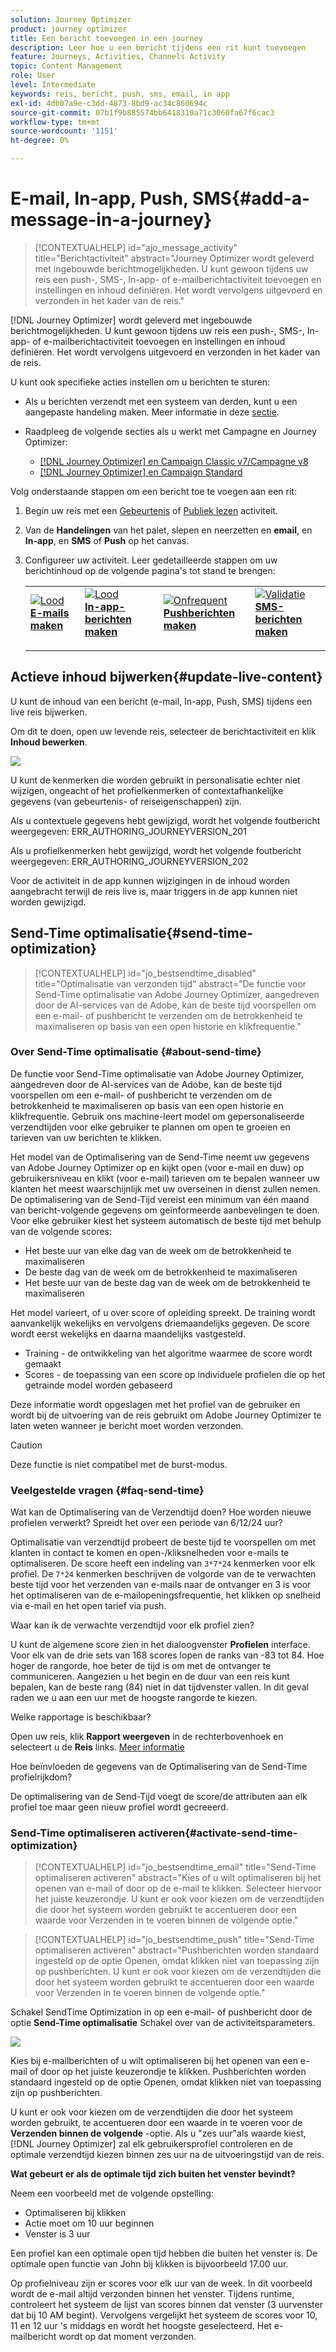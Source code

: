 ```yaml
---
solution: Journey Optimizer
product: journey optimizer
title: Een bericht toevoegen in een journey
description: Leer hoe u een bericht tijdens een rit kunt toevoegen
feature: Journeys, Activities, Channels Activity
topic: Content Management
role: User
level: Intermediate
keywords: reis, bericht, push, sms, email, in app
exl-id: 4db07a9e-c3dd-4873-8bd9-ac34c860694c
source-git-commit: 07b1f9b885574bb6418310a71c3060fa67f6cac3
workflow-type: tm+mt
source-wordcount: '1151'
ht-degree: 0%

---
```


# E-mail, In-app, Push, SMS{#add-a-message-in-a-journey}

>[!CONTEXTUALHELP]
>id="ajo_message_activity"
>title="Berichtactiviteit"
>abstract="Journey Optimizer wordt geleverd met ingebouwde berichtmogelijkheden. U kunt gewoon tijdens uw reis een push-, SMS-, In-app- of e-mailberichtactiviteit toevoegen en instellingen en inhoud definiëren. Het wordt vervolgens uitgevoerd en verzonden in het kader van de reis."

[!DNL Journey Optimizer] wordt geleverd met ingebouwde berichtmogelijkheden. U kunt gewoon tijdens uw reis een push-, SMS-, In-app- of e-mailberichtactiviteit toevoegen en instellingen en inhoud definiëren. Het wordt vervolgens uitgevoerd en verzonden in het kader van de reis.

U kunt ook specifieke acties instellen om u berichten te sturen:

* Als u berichten verzendt met een systeem van derden, kunt u een aangepaste handeling maken. Meer informatie in deze [sectie](../action/action.md).

* Raadpleeg de volgende secties als u werkt met Campagne en Journey Optimizer:

   * [[!DNL Journey Optimizer] en Campaign Classic v7/Campagne v8](../action/acc-action.md)
   * [[!DNL Journey Optimizer] en Campaign Standard](../action/acs-action.md)

Volg onderstaande stappen om een bericht toe te voegen aan een rit:

1. Begin uw reis met een [Gebeurtenis](general-events.md) of [Publiek lezen](read-audience.md) activiteit.

1. Van de **Handelingen** van het palet, slepen en neerzetten en **email**, en **In-app**, en **SMS** of **Push** op het canvas.

1. Configureer uw activiteit. Leer gedetailleerde stappen om uw berichtinhoud op de volgende pagina&#39;s tot stand te brengen:

   <table style="table-layout:fixed">
   <tr style="border: 0;">
   <td>
   <a href="../email/create-email.md">
   <img alt="Lood" src="../assets/do-not-localize/email.jpg">
   </a>
   <div><a href="../email/create-email.md"><strong>E-mails maken</strong>
   </div>
   <p>
   </td>
   <td>
   <a href="../in-app/create-in-app.md">
   <img alt="Lood" src="../assets/do-not-localize/in-app.jpg">
   </a>
   <div><a href="../in-app/create-in-app.md"><strong>In-app-berichten maken</strong>
   </div>
   <p>
   </td>
   <td>
   <a href="../push/create-push.md">
   <img alt="Onfrequent" src="../assets/do-not-localize/push.jpg">
   </a>
   <div>
   <a href="../push/create-push.md"><strong>Pushberichten maken<strong></a>
   </div>
   <p>
   </td>
   <td>
   <a href="../sms/create-sms.md">
   <img alt="Validatie" src="../assets/do-not-localize/sms.jpg">
   </a>
   <div>
   <a href="../sms/create-sms.md"><strong>SMS-berichten maken</strong></a>
   </div>
   <p>
   </td>
   </tr>
   </table>

## Actieve inhoud bijwerken{#update-live-content}

U kunt de inhoud van een bericht (e-mail, In-app, Push, SMS) tijdens een live reis bijwerken.

Om dit te doen, open uw levende reis, selecteer de berichtactiviteit en klik **Inhoud bewerken**.

![](assets/add-a-message2.png)

U kunt de kenmerken die worden gebruikt in personalisatie echter niet wijzigen, ongeacht of het profielkenmerken of contextafhankelijke gegevens (van gebeurtenis- of reiseigenschappen) zijn.

Als u contextuele gegevens hebt gewijzigd, wordt het volgende foutbericht weergegeven: ERR_AUTHORING_JOURNEYVERSION_201

Als u profielkenmerken hebt gewijzigd, wordt het volgende foutbericht weergegeven: ERR_AUTHORING_JOURNEYVERSION_202

Voor de activiteit in de app kunnen wijzigingen in de inhoud worden aangebracht terwijl de reis live is, maar triggers in de app kunnen niet worden gewijzigd.

## Send-Time optimalisatie{#send-time-optimization}

>[!CONTEXTUALHELP]
>id="jo_bestsendtime_disabled"
>title="Optimalisatie van verzonden tijd"
>abstract="De functie voor Send-Time optimalisatie van Adobe Journey Optimizer, aangedreven door de AI-services van de Adobe, kan de beste tijd voorspellen om een e-mail- of pushbericht te verzenden om de betrokkenheid te maximaliseren op basis van een open historie en klikfrequentie."

### Over Send-Time optimalisatie {#about-send-time}

De functie voor Send-Time optimalisatie van Adobe Journey Optimizer, aangedreven door de AI-services van de Adobe, kan de beste tijd voorspellen om een e-mail- of pushbericht te verzenden om de betrokkenheid te maximaliseren op basis van een open historie en klikfrequentie. Gebruik ons machine-leert model om gepersonaliseerde verzendtijden voor elke gebruiker te plannen om open te groeien en tarieven van uw berichten te klikken.

Het model van de Optimalisering van de Send-Time neemt uw gegevens van Adobe Journey Optimizer op en kijkt open (voor e-mail en duw) op gebruikersniveau en klikt (voor e-mail) tarieven om te bepalen wanneer uw klanten het meest waarschijnlijk met uw overseinen in dienst zullen nemen. De optimalisering van de Send-Tijd vereist een minimum van één maand van bericht-volgende gegevens om geïnformeerde aanbevelingen te doen. Voor elke gebruiker kiest het systeem automatisch de beste tijd met behulp van de volgende scores:

* Het beste uur van elke dag van de week om de betrokkenheid te maximaliseren
* De beste dag van de week om de betrokkenheid te maximaliseren
* Het beste uur van de beste dag van de week om de betrokkenheid te maximaliseren

Het model varieert, of u over score of opleiding spreekt. De training wordt aanvankelijk wekelijks en vervolgens driemaandelijks gegeven. De score wordt eerst wekelijks en daarna maandelijks vastgesteld.

* Training - de ontwikkeling van het algoritme waarmee de score wordt gemaakt
* Scores - de toepassing van een score op individuele profielen die op het getrainde model worden gebaseerd

Deze informatie wordt opgeslagen met het profiel van de gebruiker en wordt bij de uitvoering van de reis gebruikt om Adobe Journey Optimizer te laten weten wanneer je bericht moet worden verzonden.

>[!CAUTION]
>
>Deze functie is niet compatibel met de burst-modus.

### Veelgestelde vragen {#faq-send-time}

Wat kan de Optimalisering van de Verzendtijd doen? Hoe worden nieuwe profielen verwerkt? Spreidt het over een periode van 6/12/24 uur?

Optimalisatie van verzendtijd probeert de beste tijd te voorspellen om met klanten in contact te komen en open-/kliksnelheden voor e-mails te optimaliseren. De score heeft een indeling van `3*7*24` kenmerken voor elk profiel. De `7*24` kenmerken beschrijven de volgorde van de te verwachten beste tijd voor het verzenden van e-mails naar de ontvanger en 3 is voor het optimaliseren van de e-mailopeningsfrequentie, het klikken op snelheid via e-mail en het open tarief via push.

Waar kan ik de verwachte verzendtijd voor elk profiel zien?

U kunt de algemene score zien in het dialoogvenster **Profielen** interface. Voor elk van de drie sets van 168 scores lopen de ranks van -83 tot 84. Hoe hoger de rangorde, hoe beter de tijd is om met de ontvanger te communiceren. Aangezien u het begin en de duur van een reis kunt bepalen, kan de beste rang (84) niet in dat tijdvenster vallen. In dit geval raden we u aan een uur met de hoogste rangorde te kiezen.

Welke rapportage is beschikbaar?

Open uw reis, klik **Rapport weergeven** in de rechterbovenhoek en selecteert u de **Reis** links. [Meer informatie](../reports/journey-global-report.md)

Hoe beïnvloeden de gegevens van de Optimalisering van de Send-Time profielrijkdom?

De optimalisering van de Send-Tijd voegt de score/de attributen aan elk profiel toe maar geen nieuw profiel wordt gecreeerd.

### Send-Time optimaliseren activeren{#activate-send-time-optimization}

>[!CONTEXTUALHELP]
>id="jo_bestsendtime_email"
>title="Send-Time optimaliseren activeren"
>abstract="Kies of u wilt optimaliseren bij het openen van e-mail of door op de e-mail te klikken. Selecteer hiervoor het juiste keuzerondje. U kunt er ook voor kiezen om de verzendtijden die door het systeem worden gebruikt te accentueren door een waarde voor Verzenden in te voeren binnen de volgende optie."

>[!CONTEXTUALHELP]
>id="jo_bestsendtime_push"
>title="Send-Time optimaliseren activeren"
>abstract="Pushberichten worden standaard ingesteld op de optie Openen, omdat klikken niet van toepassing zijn op pushberichten. U kunt er ook voor kiezen om de verzendtijden die door het systeem worden gebruikt te accentueren door een waarde voor Verzenden in te voeren binnen de volgende optie."

Schakel SendTime Optimization in op een e-mail- of pushbericht door de optie **Send-Time optimalisatie** Schakel over van de activiteitsparameters.

![](../building-journeys/assets/jo-message5.png)

Kies bij e-mailberichten of u wilt optimaliseren bij het openen van een e-mail of door op het juiste keuzerondje te klikken. Pushberichten worden standaard ingesteld op de optie Openen, omdat klikken niet van toepassing zijn op pushberichten.

U kunt er ook voor kiezen om de verzendtijden die door het systeem worden gebruikt, te accentueren door een waarde in te voeren voor de **Verzenden binnen de volgende** -optie. Als u &quot;zes uur&quot;als waarde kiest, [!DNL Journey Optimizer] zal elk gebruikersprofiel controleren en de optimale verzendtijd kiezen binnen zes uur na de uitvoeringstijd van de reis.

**Wat gebeurt er als de optimale tijd zich buiten het venster bevindt?**

Neem een voorbeeld met de volgende opstelling:

* Optimaliseren bij klikken
* Actie moet om 10 uur beginnen
* Venster is 3 uur

Een profiel kan een optimale open tijd hebben die buiten het venster is. De optimale open functie van John bij klikken is bijvoorbeeld 17.00 uur.

Op profielniveau zijn er scores voor elk uur van de week. In dit voorbeeld wordt de e-mail altijd verzonden binnen het venster. Tijdens runtime, controleert het systeem de lijst van scores binnen dat venster (3 uurvenster dat bij 10 AM begint). Vervolgens vergelijkt het systeem de scores voor 10, 11 en 12 uur &#39;s middags en wordt het hoogste geselecteerd. Het e-mailbericht wordt op dat moment verzonden.
